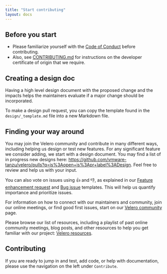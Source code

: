 ```yaml
---
title: "Start contributing"
layout: docs
---
```


## Before you start

* Please familiarize yourself with the [Code of Conduct][1] before contributing.
* Also, see [CONTRIBUTING.md][2] for instructions on the developer certificate of origin that we require.

## Creating a design doc

Having a high level design document with the proposed change and the impacts helps the maintainers evaluate if a major change should be incorporated.

To make a design pull request, you can copy the template found in the `design/_template.md` file into a new Markdown file.

## Finding your way around

You may join the Velero community and contribute in many different ways, including helping us design or test new features. For any significant feature we consider adding, we start with a design document. You may find a list of in progress new designs here: https://github.com/vmware-tanzu/velero/pulls?q=is%3Aopen+is%3Apr+label%3ADesign. Feel free to review and help us with your input.

You can also vote on issues using :+1: and :-1:, as explained in our [Feature enhancement request][3] and [Bug issue][4] templates. This will help us quantify importance and prioritize issues.

For information on how to connect with our maintainers and community, join our online meetings, or find good first issues, start on our [Velero community](https://velero.io/community/) page.

Please browse our list of resources, including a playlist of past online community meetings, blog posts, and other resources to help you get familiar with our project: [Velero resources](https://velero.io/resources/).

## Contributing

If you are ready to jump in and test, add code, or help with documentation, please use the navigation on the left under `Contribute`.

[1]: https://github.com/vmware-tanzu/velero/blob/v1.9.0/CODE_OF_CONDUCT.md
[2]: https://github.com/vmware-tanzu/velero/blob/v1.9.0/CONTRIBUTING.md
[3]: https://github.com/vmware-tanzu/velero/blob/v1.9.0/.github/ISSUE_TEMPLATE/feature-enhancement-request.md
[4]: https://github.com/vmware-tanzu/velero/blob/v1.9.0/.github/ISSUE_TEMPLATE/bug_report.md
